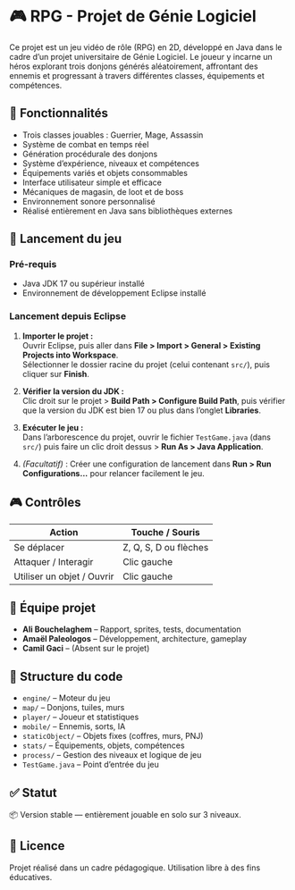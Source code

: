 # 🎮 RPG - Projet de Génie Logiciel

Ce projet est un jeu vidéo de rôle (RPG) en 2D, développé en Java dans le cadre d’un projet universitaire de Génie Logiciel. Le joueur y incarne un héros explorant trois donjons générés aléatoirement, affrontant des ennemis et progressant à travers différentes classes, équipements et compétences.

## 🧩 Fonctionnalités

- Trois classes jouables : Guerrier, Mage, Assassin
- Système de combat en temps réel
- Génération procédurale des donjons
- Système d’expérience, niveaux et compétences
- Équipements variés et objets consommables
- Interface utilisateur simple et efficace
- Mécaniques de magasin, de loot et de boss
- Environnement sonore personnalisé
- Réalisé entièrement en Java sans bibliothèques externes


## 🚀 Lancement du jeu

### Pré-requis

- Java JDK 17 ou supérieur installé
- Environnement de développement Eclipse installé

### Lancement depuis Eclipse

1. **Importer le projet :**  
   Ouvrir Eclipse, puis aller dans **File > Import > General > Existing Projects into Workspace**.  
   Sélectionner le dossier racine du projet (celui contenant `src/`), puis cliquer sur **Finish**.

2. **Vérifier la version du JDK :**  
   Clic droit sur le projet > **Build Path > Configure Build Path**, puis vérifier que la version du JDK est bien 17 ou plus dans l’onglet **Libraries**.

3. **Exécuter le jeu :**  
   Dans l’arborescence du projet, ouvrir le fichier `TestGame.java` (dans `src/`) puis faire un clic droit dessus > **Run As > Java Application**.

4. *(Facultatif)* : Créer une configuration de lancement dans **Run > Run Configurations...** pour relancer facilement le jeu.


## 🎮 Contrôles

| Action                       | Touche / Souris              |
|-----------------------------|------------------------------|
| Se déplacer                 | Z, Q, S, D ou flèches        |
| Attaquer / Interagir        | Clic gauche                  |
| Utiliser un objet / Ouvrir  | Clic gauche                  |

## 👥 Équipe projet

- **Ali Bouchelaghem** – Rapport, sprites, tests, documentation
- **Amaël Paleologos** – Développement, architecture, gameplay
- **Camil Gaci** – (Absent sur le projet)

## 📁 Structure du code

- `engine/` – Moteur du jeu
- `map/` – Donjons, tuiles, murs
- `player/` – Joueur et statistiques
- `mobile/` – Ennemis, sorts, IA
- `staticObject/` – Objets fixes (coffres, murs, PNJ)
- `stats/` – Équipements, objets, compétences
- `process/` – Gestion des niveaux et logique de jeu
- `TestGame.java` – Point d’entrée du jeu

## ✅ Statut

📦 Version stable — entièrement jouable en solo sur 3 niveaux.

## 📜 Licence

Projet réalisé dans un cadre pédagogique. Utilisation libre à des fins éducatives.
